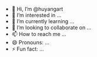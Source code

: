 - 👋 Hi, I’m @huyangart
- 👀 I’m interested in ...
- 🌱 I’m currently learning ...
- 💞️ I’m looking to collaborate on ...
- 📫 How to reach me ...
- 😄 Pronouns: ...
- ⚡ Fun fact: ...

<!---
huyangart/huyangart is a ✨ special ✨ repository because its `README.md` (this file) appears on your GitHub profile.
You can click the Preview link to take a look at your changes.
--->
